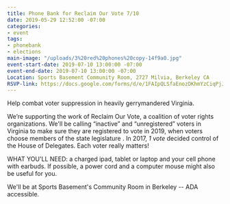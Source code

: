 ```yaml
---
title: Phone Bank for Reclaim Our Vote 7/10
date: 2019-05-29 12:52:00 -07:00
categories:
- event
tags:
- phonebank
- elections
main-image: "/uploads/3%20red%20phones%20copy-14f9a0.jpg"
event-start-date: 2019-07-10 13:00:00 -07:00
event-end-date: 2019-07-10 13:00:00 -07:00
Location: Sports Basement Community Room, 2727 Milvia, Berkeley CA
RSVP-link: https://docs.google.com/forms/d/e/1FAIpQLSfaEnozDKhmYzCiqPjJ1TMJUO-yV6GMmekcg6CY9fgJ8h2zGg/viewform
---
```


Help combat voter suppression in heavily gerrymandered Virginia.

We’re supporting the work of Reclaim Our Vote, a coalition of voter rights organizations. We'll be calling “inactive” and “unregistered” voters in Virginia to make sure they are registered to vote in 2019, when voters choose members of the state legislature . In 2017, *1 vote* decided control of the House of Delegates. Each voter really matters!

WHAT YOU'LL NEED: a charged ipad, tablet or laptop and your cell phone with earbuds. If possible, a power cord and a computer mouse might also be useful for you.

We'll be at Sports Basement's Community Room in Berkeley -- ADA accessible.
